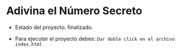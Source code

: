 <h1> Adivina el Número Secreto</h1>

- Estado del proyecto: finalizado.

- Para ejecutar el proyecto debes:
  ``` Dar doble click en el archivo index.html ```
